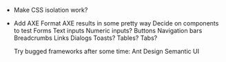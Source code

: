 * Make CSS isolation work?
* Add AXE
  Format AXE results in some pretty way
  Decide on components to test
    Forms
      Text inputs
      Numeric inputs?
    Buttons
    Navigation bars
    Breadcrumbs
    Links
    Dialogs
    Toasts?
    Tables?
    Tabs?

  Try bugged frameworks after some time:
    Ant Design
    Semantic UI
